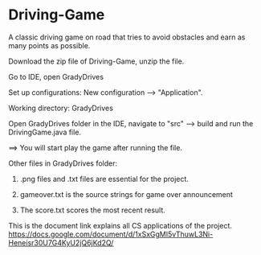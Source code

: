 # Driving-Game
A classic driving game on road that tries to avoid obstacles and earn as many points as possible.

Download the zip file of Driving-Game, unzip the file.

Go to IDE, open GradyDrives

Set up configurations: New configuration --> "Application". 

Working directory: GradyDrives

Open GradyDrives folder in the IDE, navigate to "src" --> build and run the DrivingGame.java file.

==> You will start play the game after running the file.

Other files in GradyDrives folder:

1. .png files and .txt files are essential for the project.

2. gameover.txt is the source strings for game over announcement

3. The score.txt scores the most recent result.

This is the document link explains all CS applications of the project.
https://docs.google.com/document/d/1xSxGgMI5vThuwL3Ni-Heneisr30U7G4KyU2jQ6jKd2Q/
